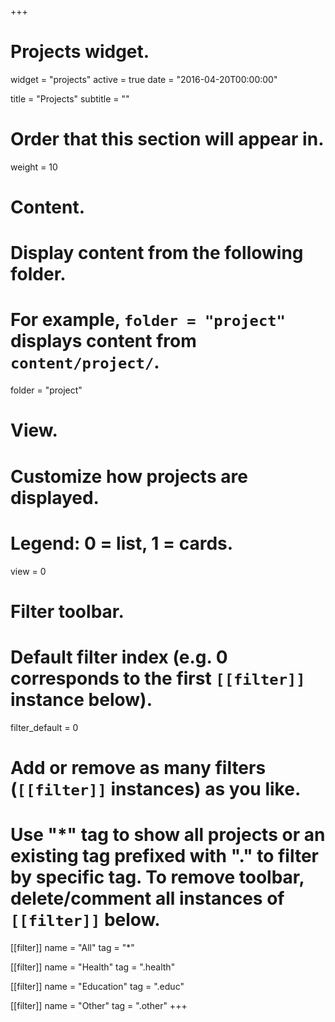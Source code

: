 +++
# Projects widget.
widget = "projects"
active = true
date = "2016-04-20T00:00:00"

title = "Projects"
subtitle = ""

# Order that this section will appear in.
weight = 10

# Content.
# Display content from the following folder.
# For example, `folder = "project"` displays content from `content/project/`.
folder = "project"

# View.
# Customize how projects are displayed.
# Legend: 0 = list, 1 = cards.
view = 0

# Filter toolbar.
# Default filter index (e.g. 0 corresponds to the first `[[filter]]` instance below).
filter_default = 0

# Add or remove as many filters (`[[filter]]` instances) as you like.
# Use "*" tag to show all projects or an existing tag prefixed with "." to filter by specific tag. To remove toolbar, delete/comment all instances of `[[filter]]` below.
[[filter]]
  name = "All"
  tag = "*"

[[filter]]
  name = "Health"
  tag = ".health"

[[filter]]
  name = "Education"
  tag = ".educ"

[[filter]]
  name = "Other"
  tag = ".other"
+++

